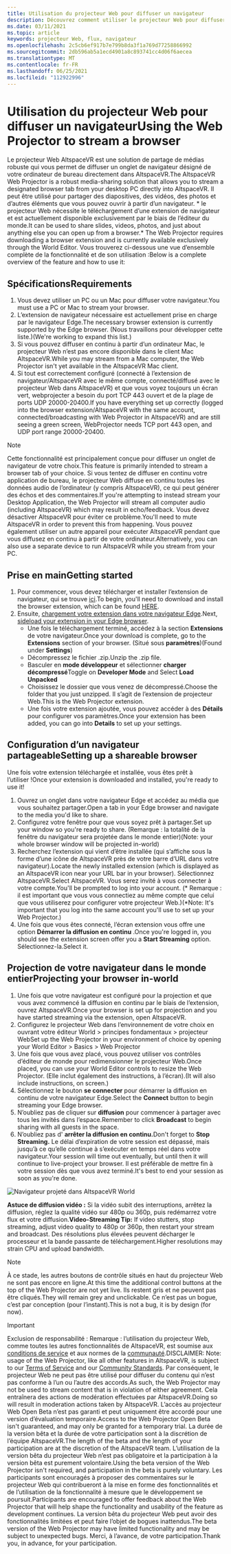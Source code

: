 ```yaml
---
title: Utilisation du projecteur Web pour diffuser un navigateur
description: Découvrez comment utiliser le projecteur Web pour diffuser du contenu à partir d’un navigateur désigné dans des expériences AltspaceVR.
ms.date: 03/11/2021
ms.topic: article
keywords: projecteur Web, flux, navigateur
ms.openlocfilehash: 2c5cb6ef917b7e799b8da3f1a769d77258866992
ms.sourcegitcommit: 2db596ab5a1ecd4901a8c893741cc4d06f6aecea
ms.translationtype: MT
ms.contentlocale: fr-FR
ms.lasthandoff: 06/25/2021
ms.locfileid: "112922996"
---
```

# <a name="using-the-web-projector-to-stream-a-browser"></a><span data-ttu-id="70ca3-104">Utilisation du projecteur Web pour diffuser un navigateur</span><span class="sxs-lookup"><span data-stu-id="70ca3-104">Using the Web Projector to stream a browser</span></span>

<span data-ttu-id="70ca3-105">Le projecteur Web AltspaceVR est une solution de partage de médias robuste qui vous permet de diffuser un onglet de navigateur désigné de votre ordinateur de bureau directement dans AltspaceVR.</span><span class="sxs-lookup"><span data-stu-id="70ca3-105">The AltspaceVR Web Projector is a robust media-sharing solution that allows you to stream a designated browser tab from your desktop PC directly into AltspaceVR.</span></span> <span data-ttu-id="70ca3-106">Il peut être utilisé pour partager des diapositives, des vidéos, des photos et d’autres éléments que vous pouvez ouvrir à partir d’un navigateur. \* le projecteur Web nécessite le téléchargement d’une extension de navigateur et est actuellement disponible exclusivement par le biais de l’éditeur du monde.</span><span class="sxs-lookup"><span data-stu-id="70ca3-106">It can be used to share slides, videos, photos, and just about anything else you can open up from a browser.\* The Web Projector requires downloading a browser extension and is currently available exclusively through the World Editor.</span></span> <span data-ttu-id="70ca3-107">Vous trouverez ci-dessous une vue d’ensemble complète de la fonctionnalité et de son utilisation :</span><span class="sxs-lookup"><span data-stu-id="70ca3-107">Below is a complete overview of the feature and how to use it:</span></span>

## <a name="requirements"></a><span data-ttu-id="70ca3-108">Spécifications</span><span class="sxs-lookup"><span data-stu-id="70ca3-108">Requirements</span></span>

1. <span data-ttu-id="70ca3-109">Vous devez utiliser un PC ou un Mac pour diffuser votre navigateur.</span><span class="sxs-lookup"><span data-stu-id="70ca3-109">You must use a PC or Mac to stream your browser.</span></span>
2. <span data-ttu-id="70ca3-110">L’extension de navigateur nécessaire est actuellement prise en charge par le navigateur Edge.</span><span class="sxs-lookup"><span data-stu-id="70ca3-110">The necessary browser extension is currently supported by the Edge browser.</span></span> <span data-ttu-id="70ca3-111">(Nous travaillons pour développer cette liste.)</span><span class="sxs-lookup"><span data-stu-id="70ca3-111">(We're working to expand this list.)</span></span>
3. <span data-ttu-id="70ca3-112">Si vous pouvez diffuser en continu à partir d’un ordinateur Mac, le projecteur Web n’est pas encore disponible dans le client Mac AltspaceVR.</span><span class="sxs-lookup"><span data-stu-id="70ca3-112">While you may stream from a Mac computer, the Web Projector isn't yet available in the AltspaceVR Mac client.</span></span>
4. <span data-ttu-id="70ca3-113">Si tout est correctement configuré (connecté à l’extension de navigateur/AltspaceVR avec le même compte, connecté/diffusé avec le projecteur Web dans AltspaceVR) et que vous voyez toujours un écran vert, webprojecter a besoin du port TCP 443 ouvert et de la plage de ports UDP 20000-20400.</span><span class="sxs-lookup"><span data-stu-id="70ca3-113">If you have everything set up correctly (logged into the browser extension/AltspaceVR with the same account, connected/broadcasting with Web Projector in AltspaceVR) and are still seeing a green screen, WebProjector needs TCP port 443 open, and UDP port range 20000-20400.</span></span>

> [!NOTE]
> <span data-ttu-id="70ca3-114">Cette fonctionnalité est principalement conçue pour diffuser un onglet de navigateur de votre choix.</span><span class="sxs-lookup"><span data-stu-id="70ca3-114">This feature is primarily intended to stream a browser tab of your choice.</span></span> <span data-ttu-id="70ca3-115">Si vous tentez de diffuser en continu votre application de bureau, le projecteur Web diffuse en continu toutes les données audio de l’ordinateur (y compris AltspaceVR), ce qui peut générer des échos et des commentaires.</span><span class="sxs-lookup"><span data-stu-id="70ca3-115">If you're attempting to instead stream your Desktop Application, the Web Projector will stream all computer audio (including AltspaceVR) which may result in echo/feedback.</span></span> <span data-ttu-id="70ca3-116">Vous devez désactiver AltspaceVR pour éviter ce problème.</span><span class="sxs-lookup"><span data-stu-id="70ca3-116">You'll need to mute AltspaceVR in order to prevent this from happening.</span></span> <span data-ttu-id="70ca3-117">Vous pouvez également utiliser un autre appareil pour exécuter AltspaceVR pendant que vous diffusez en continu à partir de votre ordinateur.</span><span class="sxs-lookup"><span data-stu-id="70ca3-117">Alternatively, you can also use a separate device to run AltspaceVR while you stream from your PC.</span></span>

## <a name="getting-started"></a><span data-ttu-id="70ca3-118">Prise en main</span><span class="sxs-lookup"><span data-stu-id="70ca3-118">Getting started</span></span>

1. <span data-ttu-id="70ca3-119">Pour commencer, vous devez télécharger et installer l’extension de navigateur, qui se trouve [ici](https://account.altvr.com/web_projector).</span><span class="sxs-lookup"><span data-stu-id="70ca3-119">To begin, you'll need to download and install the browser extension, which can be found [HERE](https://account.altvr.com/web_projector).</span></span>
2. <span data-ttu-id="70ca3-120">Ensuite, [chargement votre extension dans votre navigateur Edge](https://docs.microsoft.com/microsoft-edge/extensions-chromium/getting-started/extension-sideloading).</span><span class="sxs-lookup"><span data-stu-id="70ca3-120">Next, [sideload your extension in your Edge browser](https://docs.microsoft.com/microsoft-edge/extensions-chromium/getting-started/extension-sideloading).</span></span>
    * <span data-ttu-id="70ca3-121">Une fois le téléchargement terminé, accédez à la section **Extensions** de votre navigateur.</span><span class="sxs-lookup"><span data-stu-id="70ca3-121">Once your download is complete, go to the **Extensions** section of your browser.</span></span> <span data-ttu-id="70ca3-122">(Situé sous **paramètres**)</span><span class="sxs-lookup"><span data-stu-id="70ca3-122">(Found under **Settings**)</span></span>
    * <span data-ttu-id="70ca3-123">Décompressez le fichier .zip.</span><span class="sxs-lookup"><span data-stu-id="70ca3-123">Unzip the .zip file.</span></span>
    * <span data-ttu-id="70ca3-124">Basculer en **mode développeur** et sélectionner **charger décompressé**</span><span class="sxs-lookup"><span data-stu-id="70ca3-124">Toggle on **Developer Mode** and Select **Load Unpacked**</span></span>
    * <span data-ttu-id="70ca3-125">Choisissez le dossier que vous venez de décompressé.</span><span class="sxs-lookup"><span data-stu-id="70ca3-125">Choose the folder that you just unzipped.</span></span> <span data-ttu-id="70ca3-126">Il s’agit de l’extension de projecteur Web.</span><span class="sxs-lookup"><span data-stu-id="70ca3-126">This is the Web Projector extension.</span></span>
    * <span data-ttu-id="70ca3-127">Une fois votre extension ajoutée, vous pouvez accéder à des **Détails** pour configurer vos paramètres.</span><span class="sxs-lookup"><span data-stu-id="70ca3-127">Once your extension has been added, you can go into **Details** to set up your settings.</span></span>

## <a name="setting-up-a-shareable-browser"></a><span data-ttu-id="70ca3-128">Configuration d’un navigateur partageable</span><span class="sxs-lookup"><span data-stu-id="70ca3-128">Setting up a shareable browser</span></span>

<span data-ttu-id="70ca3-129">Une fois votre extension téléchargée et installée, vous êtes prêt à l’utiliser !</span><span class="sxs-lookup"><span data-stu-id="70ca3-129">Once your extension is downloaded and installed, you're ready to use it!</span></span>

1. <span data-ttu-id="70ca3-130">Ouvrez un onglet dans votre navigateur Edge et accédez au média que vous souhaitez partager.</span><span class="sxs-lookup"><span data-stu-id="70ca3-130">Open a tab in your Edge browser and navigate to the media you'd like to share.</span></span>
2. <span data-ttu-id="70ca3-131">Configurez votre fenêtre pour que vous soyez prêt à partager.</span><span class="sxs-lookup"><span data-stu-id="70ca3-131">Set up your window so you're ready to share.</span></span> <span data-ttu-id="70ca3-132">(Remarque : la totalité de la fenêtre du navigateur sera projetée dans le monde entier)</span><span class="sxs-lookup"><span data-stu-id="70ca3-132">(Note: your whole browser window will be projected in-world)</span></span>
3. <span data-ttu-id="70ca3-133">Recherchez l’extension qui vient d’être installée (qui s’affiche sous la forme d’une icône de AltspaceVR près de votre barre d’URL dans votre navigateur).</span><span class="sxs-lookup"><span data-stu-id="70ca3-133">Locate the newly installed extension (which is displayed as an AltspaceVR icon near your URL bar in your browser).</span></span> <span data-ttu-id="70ca3-134">Sélectionnez AltspaceVR.</span><span class="sxs-lookup"><span data-stu-id="70ca3-134">Select AltspaceVR.</span></span> <span data-ttu-id="70ca3-135">Vous serez invité à vous connecter à votre compte.</span><span class="sxs-lookup"><span data-stu-id="70ca3-135">You'll be prompted to log into your account.</span></span> <span data-ttu-id="70ca3-136">(\* Remarque : il est important que vous vous connectiez au même compte que celui que vous utiliserez pour configurer votre projecteur Web.)</span><span class="sxs-lookup"><span data-stu-id="70ca3-136">(\*Note: It's important that you log into the same account you'll use to set up your Web Projector.)</span></span>
4. <span data-ttu-id="70ca3-137">Une fois que vous êtes connecté, l’écran extension vous offre une option **Démarrer la diffusion en continu** .</span><span class="sxs-lookup"><span data-stu-id="70ca3-137">Once you're logged in, you should see the extension screen offer you a **Start Streaming** option.</span></span> <span data-ttu-id="70ca3-138">Sélectionnez-la.</span><span class="sxs-lookup"><span data-stu-id="70ca3-138">Select it.</span></span>

## <a name="projecting-your-browser-in-world"></a><span data-ttu-id="70ca3-139">Projection de votre navigateur dans le monde entier</span><span class="sxs-lookup"><span data-stu-id="70ca3-139">Projecting your browser in-world</span></span>

1. <span data-ttu-id="70ca3-140">Une fois que votre navigateur est configuré pour la projection et que vous avez commencé la diffusion en continu par le biais de l’extension, ouvrez AltspaceVR.</span><span class="sxs-lookup"><span data-stu-id="70ca3-140">Once your browser is set up for projection and you have started streaming via the extension, open AltspaceVR.</span></span>
2. <span data-ttu-id="70ca3-141">Configurez le projecteur Web dans l’environnement de votre choix en ouvrant votre éditeur World > principes fondamentaux > projecteur Web</span><span class="sxs-lookup"><span data-stu-id="70ca3-141">Set up the Web Projector in your environment of choice by opening your World Editor > Basics > Web Projector</span></span>
3. <span data-ttu-id="70ca3-142">Une fois que vous avez placé, vous pouvez utiliser vos contrôles d’éditeur de monde pour redimensionner le projecteur Web.</span><span class="sxs-lookup"><span data-stu-id="70ca3-142">Once placed, you can use your World Editor controls to resize the Web Projector.</span></span> <span data-ttu-id="70ca3-143">(Elle inclut également des instructions, à l’écran).</span><span class="sxs-lookup"><span data-stu-id="70ca3-143">(It will also include instructions, on screen.)</span></span>
4. <span data-ttu-id="70ca3-144">Sélectionnez le bouton **se connecter** pour démarrer la diffusion en continu de votre navigateur Edge.</span><span class="sxs-lookup"><span data-stu-id="70ca3-144">Select the **Connect** button to begin streaming your Edge browser.</span></span>
5. <span data-ttu-id="70ca3-145">N’oubliez pas de cliquer sur **diffusion** pour commencer à partager avec tous les invités dans l’espace.</span><span class="sxs-lookup"><span data-stu-id="70ca3-145">Remember to click **Broadcast** to begin sharing with all guests in the space.</span></span>
6. <span data-ttu-id="70ca3-146">N’oubliez pas d' **arrêter la diffusion en continu.**</span><span class="sxs-lookup"><span data-stu-id="70ca3-146">Don't forget to **Stop Streaming.**</span></span> <span data-ttu-id="70ca3-147">Le délai d’expiration de votre session est dépassé, mais jusqu’à ce qu’elle continue à s’exécuter en temps réel dans votre navigateur.</span><span class="sxs-lookup"><span data-stu-id="70ca3-147">Your session will time out eventually, but until then it will continue to live-project your browser.</span></span> <span data-ttu-id="70ca3-148">Il est préférable de mettre fin à votre session dès que vous avez terminé.</span><span class="sxs-lookup"><span data-stu-id="70ca3-148">It's best to end your session as soon as you're done.</span></span>

![Navigateur projeté dans AltspaceVR World](images/web-project-img-01.png)

<span data-ttu-id="70ca3-150">**Astuce de diffusion vidéo :** Si la vidéo subit des interruptions, arrêtez la diffusion, réglez la qualité vidéo sur 480p ou 360p, puis redémarrez votre flux et votre diffusion.</span><span class="sxs-lookup"><span data-stu-id="70ca3-150">**Video-Streaming Tip:** If video stutters, stop streaming, adjust video quality to 480p or 360p, then restart your stream and broadcast.</span></span> <span data-ttu-id="70ca3-151">Des résolutions plus élevées peuvent décharger le processeur et la bande passante de téléchargement.</span><span class="sxs-lookup"><span data-stu-id="70ca3-151">Higher resolutions may strain CPU and upload bandwidth.</span></span>

> [!NOTE]
> <span data-ttu-id="70ca3-152">À ce stade, les autres boutons de contrôle situés en haut du projecteur Web ne sont pas encore en ligne.</span><span class="sxs-lookup"><span data-stu-id="70ca3-152">At this time the additional control buttons at the top of the Web Projector are not yet live.</span></span> <span data-ttu-id="70ca3-153">Ils restent gris et ne peuvent pas être cliqués.</span><span class="sxs-lookup"><span data-stu-id="70ca3-153">They will remain grey and unclickable.</span></span> <span data-ttu-id="70ca3-154">Ce n’est pas un bogue, c’est par conception (pour l’instant).</span><span class="sxs-lookup"><span data-stu-id="70ca3-154">This is not a bug, it is by design (for now).</span></span>

> [!IMPORTANT]
> <span data-ttu-id="70ca3-155">Exclusion de responsabilité : Remarque : l’utilisation du projecteur Web, comme toutes les autres fonctionnalités de AltspaceVR, est soumise aux [conditions de service](../community/terms-of-service.md) et aux normes de la [communauté](../community/community-standards.md).</span><span class="sxs-lookup"><span data-stu-id="70ca3-155">DISCLAIMER: Note: usage of the Web Projector, like all other features in AltspaceVR, is subject to our [Terms of Service](../community/terms-of-service.md) and our [Community Standards](../community/community-standards.md).</span></span> <span data-ttu-id="70ca3-156">Par conséquent, le projecteur Web ne peut pas être utilisé pour diffuser du contenu qui n’est pas conforme à l’un ou l’autre des accords.</span><span class="sxs-lookup"><span data-stu-id="70ca3-156">As such, the Web Projector may not be used to stream content that is in violation of either agreement.</span></span> <span data-ttu-id="70ca3-157">Cela entraînera des actions de modération effectuées par AltspaceVR.</span><span class="sxs-lookup"><span data-stu-id="70ca3-157">Doing so will result in moderation actions taken by AltspaceVR.</span></span> <span data-ttu-id="70ca3-158">L’accès au projecteur Web Open Beta n’est pas garanti et peut uniquement être accordé pour une version d’évaluation temporaire.</span><span class="sxs-lookup"><span data-stu-id="70ca3-158">Access to the Web Projector Open Beta isn't guaranteed, and may only be granted for a temporary trial.</span></span> <span data-ttu-id="70ca3-159">La durée de la version bêta et la durée de votre participation sont à la discrétion de l’équipe AltspaceVR.</span><span class="sxs-lookup"><span data-stu-id="70ca3-159">The length of the beta and the length of your participation are at the discretion of the AltspaceVR team.</span></span> <span data-ttu-id="70ca3-160">L’utilisation de la version bêta du projecteur Web n’est pas obligatoire et la participation à la version bêta est purement volontaire.</span><span class="sxs-lookup"><span data-stu-id="70ca3-160">Using the beta version of the Web Projector isn't required, and participation in the beta is purely voluntary.</span></span> <span data-ttu-id="70ca3-161">Les participants sont encouragés à proposer des commentaires sur le projecteur Web qui contribueront à la mise en forme des fonctionnalités et de l’utilisation de la fonctionnalité à mesure que le développement se poursuit.</span><span class="sxs-lookup"><span data-stu-id="70ca3-161">Participants are encouraged to offer feedback about the Web Projector that will help shape the functionality and usability of the feature as development continues.</span></span> <span data-ttu-id="70ca3-162">La version bêta du projecteur Web peut avoir des fonctionnalités limitées et peut faire l’objet de bogues inattendus.</span><span class="sxs-lookup"><span data-stu-id="70ca3-162">The beta version of the Web Projector may have limited functionality and may be subject to unexpected bugs.</span></span> <span data-ttu-id="70ca3-163">Merci, à l’avance, de votre participation.</span><span class="sxs-lookup"><span data-stu-id="70ca3-163">Thank you, in advance, for your participation.</span></span>
